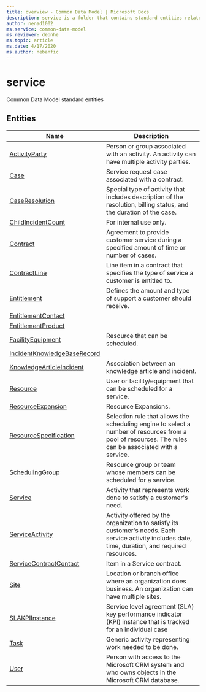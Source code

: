 ```yaml
---
title: overview - Common Data Model | Microsoft Docs
description: service is a folder that contains standard entities related to the Common Data Model.
author: nenad1002
ms.service: common-data-model
ms.reviewer: deonhe
ms.topic: article
ms.date: 4/17/2020
ms.author: nebanfic
---
```


# service

Common Data Model standard entities  

## Entities

|Name|Description|
|---|---|
|[ActivityParty](ActivityParty.md)|Person or group associated with an activity. An activity can have multiple activity parties.|
|[Case](Case.md)|Service request case associated with a contract.|
|[CaseResolution](CaseResolution.md)|Special type of activity that includes description of the resolution, billing status, and the duration of the case.|
|[ChildIncidentCount](ChildIncidentCount.md)|For internal use only.|
|[Contract](Contract.md)|Agreement to provide customer service during a specified amount of time or number of cases.|
|[ContractLine](ContractLine.md)|Line item in a contract that specifies the type of service a customer is entitled to.|
|[Entitlement](Entitlement.md)|Defines the amount and type of support a customer should receive.|
|[EntitlementContact](EntitlementContact.md)||
|[EntitlementProduct](EntitlementProduct.md)||
|[FacilityEquipment](FacilityEquipment.md)|Resource that can be scheduled.|
|[IncidentKnowledgeBaseRecord](IncidentKnowledgeBaseRecord.md)||
|[KnowledgeArticleIncident](KnowledgeArticleIncident.md)|Association between an knowledge article and incident.|
|[Resource](Resource.md)|User or facility/equipment that can be scheduled for a service.|
|[ResourceExpansion](ResourceExpansion.md)|Resource Expansions.|
|[ResourceSpecification](ResourceSpecification.md)|Selection rule that allows the scheduling engine to select a number of resources from a pool of resources. The rules can be associated with a service.|
|[SchedulingGroup](SchedulingGroup.md)|Resource group or team whose members can be scheduled for a service.|
|[Service](Service.md)|Activity that represents work done to satisfy a customer's need.|
|[ServiceActivity](ServiceActivity.md)|Activity offered by the organization to satisfy its customer's needs. Each service activity includes date, time, duration, and required resources.|
|[ServiceContractContact](ServiceContractContact.md)|Item in a Service contract.|
|[Site](Site.md)|Location or branch office where an organization does business. An organization can have multiple sites.|
|[SLAKPIInstance](SLAKPIInstance.md)|Service level agreement (SLA) key performance indicator (KPI) instance that is tracked for an individual case|
|[Task](Task.md)|Generic activity representing work needed to be done.|
|[User](User.md)|Person with access to the Microsoft CRM system and who owns objects in the Microsoft CRM database.|
